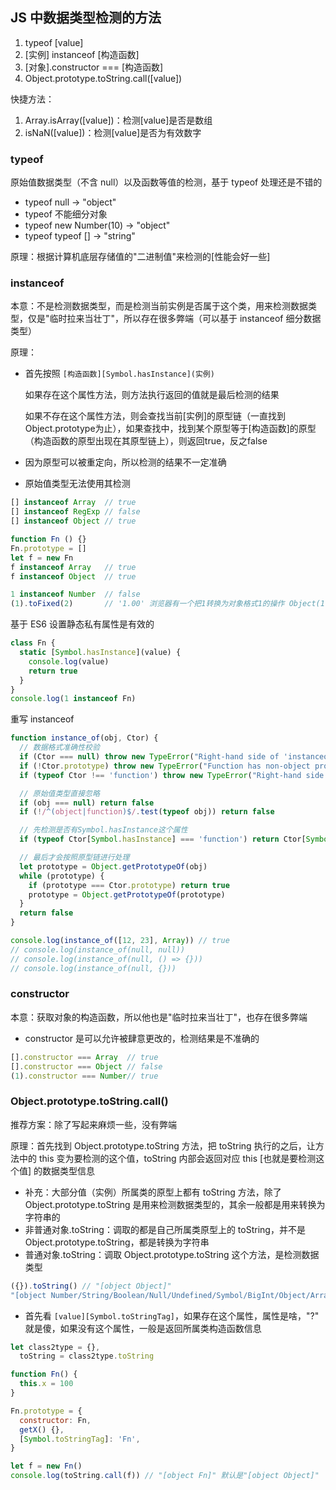 ## JS 中数据类型检测的方法

1. typeof [value]
2. [实例] instanceof [构造函数]
3. [对象].constructor === [构造函数]
4. Object.prototype.toString.call([value])

快捷方法：

1. Array.isArray([value])：检测[value]是否是数组
2. isNaN([value])：检测[value]是否为有效数字

### typeof

原始值数据类型（不含 null）以及函数等值的检测，基于 typeof 处理还是不错的

- typeof null -> "object"
- typeof 不能细分对象
- typeof new Number(10) -> "object"
- typeof typeof [] -> "string"

原理：根据计算机底层存储值的"二进制值"来检测的[性能会好一些]

### instanceof

本意：不是检测数据类型，而是检测当前实例是否属于这个类，用来检测数据类型，仅是"临时拉来当壮丁"，所以存在很多弊端（可以基于 instanceof 细分数据类型）

原理：

- 首先按照 `[构造函数][Symbol.hasInstance](实例)` 

  如果存在这个属性方法，则方法执行返回的值就是最后检测的结果

  如果不存在这个属性方法，则会查找当前[实例]的原型链（一直找到Object.prototype为止），如果查找中，找到某个原型等于[构造函数]的原型（构造函数的原型出现在其原型链上），则返回true，反之false

- 因为原型可以被重定向，所以检测的结果不一定准确

- 原始值类型无法使用其检测

```js
[] instanceof Array  // true
[] instanceof RegExp // false
[] instanceof Object // true

function Fn () {}
Fn.prototype = []
let f = new Fn
f instanceof Array   // true
f instanceof Object  // true

1 instanceof Number  // false
(1).toFixed(2)       // '1.00' 浏览器有一个把1转换为对象格式1的操作 Object(1) 装箱
```

基于 ES6 设置静态私有属性是有效的

```js
class Fn {
  static [Symbol.hasInstance](value) {
    console.log(value)
    return true
  }
}
console.log(1 instanceof Fn)
```

重写 instanceof

```js
function instance_of(obj, Ctor) {
  // 数据格式准确性校验
  if (Ctor === null) throw new TypeError("Right-hand side of 'instanceof' is not callable")
  if (!Ctor.prototype) throw new TypeError("Function has non-object prototype 'undefined' in instanceof check")
  if (typeof Ctor !== 'function') throw new TypeError("Right-hand side of 'instanceof' is not callable")

  // 原始值类型直接忽略
  if (obj === null) return false
  if (!/^(object|function)$/.test(typeof obj)) return false

  // 先检测是否有Symbol.hasInstance这个属性
  if (typeof Ctor[Symbol.hasInstance] === 'function') return Ctor[Symbol.hasInstance](obj)

  // 最后才会按照原型链进行处理
  let prototype = Object.getPrototypeOf(obj)
  while (prototype) {
    if (prototype === Ctor.prototype) return true
    prototype = Object.getPrototypeOf(prototype)
  }
  return false
}

console.log(instance_of([12, 23], Array)) // true
// console.log(instance_of(null, null))
// console.log(instance_of(null, () => {}))
// console.log(instance_of(null, {}))
```

### constructor

本意：获取对象的构造函数，所以他也是"临时拉来当壮丁"，也存在很多弊端

- constructor 是可以允许被肆意更改的，检测结果是不准确的

```js
[].constructor === Array  // true
[].constructor === Object // false
(1).constructor === Number// true
```

### Object.prototype.toString.call()

推荐方案：除了写起来麻烦一些，没有弊端

原理：首先找到 Object.prototype.toString 方法，把 toString 执行的之后，让方法中的 this 变为要检测的这个值，toString 内部会返回对应 this [也就是要检测这个值] 的数据类型信息

- 补充：大部分值（实例）所属类的原型上都有 toString 方法，除了 Object.prototype.toString 是用来检测数据类型的，其余一般都是用来转换为字符串的
- 非普通对象.toString：调取的都是自己所属类原型上的 toString，并不是 Object.prototype.toString，都是转换为字符串
- 普通对象.toString：调取 Object.prototype.toString 这个方法，是检测数据类型

```js
({}).toString() // "[object Object]"
"[object Number/String/Boolean/Null/Undefined/Symbol/BigInt/Object/Array/RegExp/Date/Error/Function/GeneratorFunction/Math...]"
```

- 首先看 `[value][Symbol.toStringTag]`，如果存在这个属性，属性是啥，"?" 就是傻，如果没有这个属性，一般是返回所属类构造函数信息

```js
let class2type = {},
  toString = class2type.toString

function Fn() {
  this.x = 100
}

Fn.prototype = {
  constructor: Fn,
  getX() {},
  [Symbol.toStringTag]: 'Fn',
}

let f = new Fn()
console.log(toString.call(f)) // "[object Fn]" 默认是"[object Object]"
```

